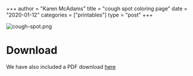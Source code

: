 +++
author = "Karen McAdams"
title = "cough spot coloring page"
date = "2020-01-12"
categories = ["printables"]
type = "post"
+++


![cough-spot.png](/img/main/cough-spot.png)


# Download
We have also included a PDF download [here](/pdf/cough-spot.pdf "cough spot pdf download")